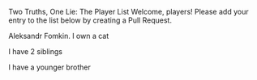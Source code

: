 Two Truths, One Lie: The Player List
Welcome, players! Please add your entry to the list below by creating a Pull Request.

<!--

Sameer (Example)
I have climbed Mount Fuji.

I once won a hot-dog eating contest.

I can speak fluent Klingon.

-->

<!-- ⬇️ COPY THE TEMPLATE BELOW THIS LINE ⬇️ -->

Aleksandr Fomkin.
I own a cat

I have 2 siblings

I have a younger brother
